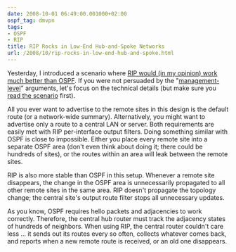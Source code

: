 ```yaml
---
date: 2008-10-01 06:49:00.001000+02:00
ospf_tag: dmvpn
tags:
- OSPF
- RIP
title: RIP Rocks in Low-End Hub-and-Spoke Networks
url: /2008/10/rip-rocks-in-low-end-hub-and-spoke.html
---
```

Yesterday, I introduced a scenario where [RIP would (in my opinion) work much better than OSPF](https://blog.ipspace.net/2008/09/why-is-rip-still-kicking.html). If you were not persuaded by the "[management-level](http://en.wikipedia.org/wiki/Pointy-Haired_Boss)" arguments, let's focus on the technical details (but make sure you [read the scenario](https://blog.ipspace.net/2008/09/why-is-rip-still-kicking.html) first).

All you ever want to advertise to the remote sites in this design is the default route (or a network-wide summary). Alternatively, you might want to advertise only a route to a central LAN or server. Both requirements are easily met with RIP per-interface output filters. Doing something similar with OSPF is close to impossible. Either you place every remote site into a separate OSPF area (don't even think about doing it; there could be hundreds of sites), or the routes within an area will leak between the remote sites.

RIP is also more stable than OSPF in this setup. Whenever a remote site disappears, the change in the OSPF area is unnecessarily propagated to all other remote sites in the same area. RIP doesn't propagate the topology change; the central site's output route filter stops all unnecessary updates.

As you know, OSPF requires hello packets and adjacencies to work correctly. Therefore, the central hub router must track the adjacency states of hundreds of neighbors. When using RIP, the central router couldn't care less ... it sends out its routes every so often, collects whatever comes back, and reports when a new remote route is received, or an old one disappears.

